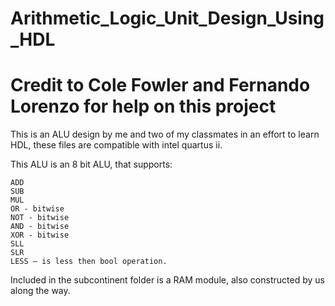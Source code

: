 # Arithmetic_Logic_Unit_Design_Using_HDL

# Credit to Cole Fowler and Fernando Lorenzo for help on this project
This is an ALU design by me and two of my classmates in an effort to learn HDL, these files are compatible with intel quartus ii.

This ALU is an 8 bit ALU, that supports:

	ADD
	SUB	
	MUL
	OR - bitwise
	NOT - bitwise
	AND - bitwise
	XOR - bitwise
	SLL
	SLR
	LESS – is less then bool operation.

Included in the subcontinent folder is a RAM module, also constructed by us along the way.

